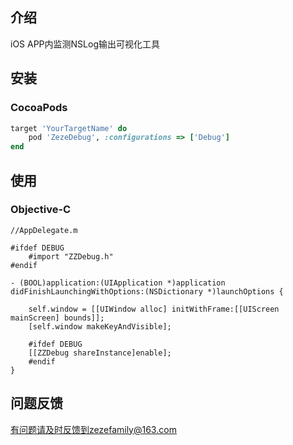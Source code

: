 ## 介绍
iOS APP内监测NSLog输出可视化工具
## 安装

### CocoaPods

```ruby
target 'YourTargetName' do
    pod 'ZezeDebug', :configurations => ['Debug']
end
```

## 使用

### Objective-C

	//AppDelegate.m
	 
    #ifdef DEBUG
        #import "ZZDebug.h"
    #endif

	- (BOOL)application:(UIApplication *)application didFinishLaunchingWithOptions:(NSDictionary *)launchOptions {

		self.window = [[UIWindow alloc] initWithFrame:[[UIScreen mainScreen] bounds]];
    	[self.window makeKeyAndVisible];

		#ifdef DEBUG
        [[ZZDebug shareInstance]enable];
    	#endif
	}

## 问题反馈
有问题请及时反馈到zezefamily@163.com

    
